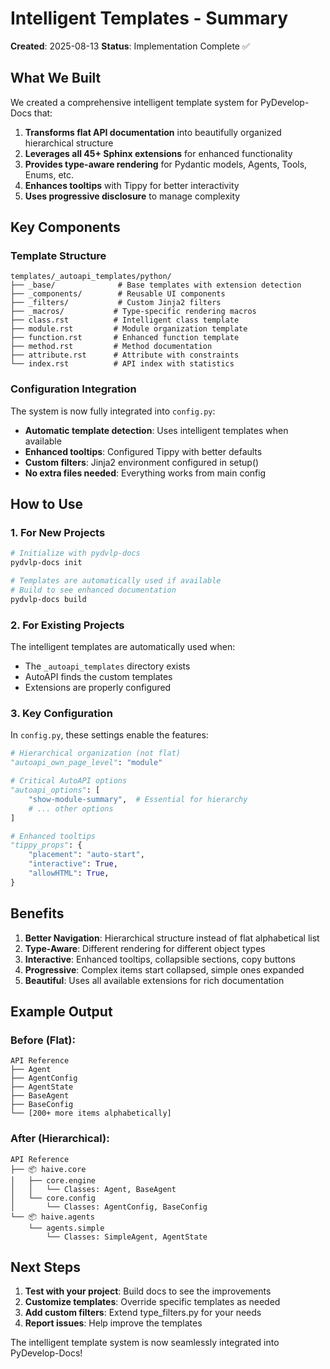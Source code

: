 # Intelligent Templates - Summary

**Created**: 2025-08-13
**Status**: Implementation Complete ✅

## What We Built

We created a comprehensive intelligent template system for PyDevelop-Docs that:

1. **Transforms flat API documentation** into beautifully organized hierarchical structure
2. **Leverages all 45+ Sphinx extensions** for enhanced functionality
3. **Provides type-aware rendering** for Pydantic models, Agents, Tools, Enums, etc.
4. **Enhances tooltips** with Tippy for better interactivity
5. **Uses progressive disclosure** to manage complexity

## Key Components

### Template Structure

```
templates/_autoapi_templates/python/
├── _base/              # Base templates with extension detection
├── _components/        # Reusable UI components
├── _filters/           # Custom Jinja2 filters
├── _macros/           # Type-specific rendering macros
├── class.rst          # Intelligent class template
├── module.rst         # Module organization template
├── function.rst       # Enhanced function template
├── method.rst         # Method documentation
├── attribute.rst      # Attribute with constraints
└── index.rst          # API index with statistics
```

### Configuration Integration

The system is now fully integrated into `config.py`:

- **Automatic template detection**: Uses intelligent templates when available
- **Enhanced tooltips**: Configured Tippy with better defaults
- **Custom filters**: Jinja2 environment configured in setup()
- **No extra files needed**: Everything works from main config

## How to Use

### 1. For New Projects

```bash
# Initialize with pydvlp-docs
pydvlp-docs init

# Templates are automatically used if available
# Build to see enhanced documentation
pydvlp-docs build
```

### 2. For Existing Projects

The intelligent templates are automatically used when:

- The `_autoapi_templates` directory exists
- AutoAPI finds the custom templates
- Extensions are properly configured

### 3. Key Configuration

In `config.py`, these settings enable the features:

```python
# Hierarchical organization (not flat)
"autoapi_own_page_level": "module"

# Critical AutoAPI options
"autoapi_options": [
    "show-module-summary",  # Essential for hierarchy
    # ... other options
]

# Enhanced tooltips
"tippy_props": {
    "placement": "auto-start",
    "interactive": True,
    "allowHTML": True,
}
```

## Benefits

1. **Better Navigation**: Hierarchical structure instead of flat alphabetical list
2. **Type-Aware**: Different rendering for different object types
3. **Interactive**: Enhanced tooltips, collapsible sections, copy buttons
4. **Progressive**: Complex items start collapsed, simple ones expanded
5. **Beautiful**: Uses all available extensions for rich documentation

## Example Output

### Before (Flat):

```
API Reference
├── Agent
├── AgentConfig
├── AgentState
├── BaseAgent
├── BaseConfig
└── [200+ more items alphabetically]
```

### After (Hierarchical):

```
API Reference
├── 📦 haive.core
│   ├── core.engine
│   │   └── Classes: Agent, BaseAgent
│   └── core.config
│       └── Classes: AgentConfig, BaseConfig
└── 📦 haive.agents
    └── agents.simple
        └── Classes: SimpleAgent, AgentState
```

## Next Steps

1. **Test with your project**: Build docs to see the improvements
2. **Customize templates**: Override specific templates as needed
3. **Add custom filters**: Extend type_filters.py for your needs
4. **Report issues**: Help improve the templates

The intelligent template system is now seamlessly integrated into PyDevelop-Docs!
